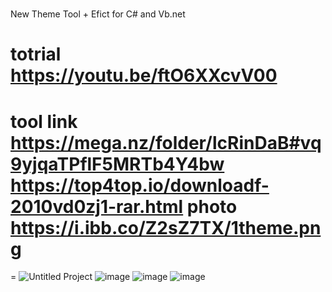 # 
New Theme Tool + Efict for C# and Vb.net

totrial 
https://youtu.be/ftO6XXcvV00
==========================
tool link
https://mega.nz/folder/lcRinDaB#vq9yjqaTPflF5MRTb4Y4bw
https://top4top.io/downloadf-2010vd0zj1-rar.html
photo
https://i.ibb.co/Z2sZ7TX/1theme.png
=
=
![Untitled Project](https://user-images.githubusercontent.com/74623428/147161459-2df8aed4-15a7-4bef-ba75-d7aa8bb3ca4a.gif)
![image](https://user-images.githubusercontent.com/74623428/147161068-161cf72d-8fdf-4a1d-901d-086b8d629de0.png)
![image](https://user-images.githubusercontent.com/74623428/147161096-7a63a908-34cf-4bc8-8707-705331d216c5.png)
![image](https://user-images.githubusercontent.com/74623428/147161112-7bcb834f-f964-4a48-9f6b-2eb32b76c3f7.png)
